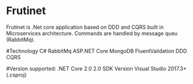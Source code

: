 # Frutinet
Frutinet is .Net core application based on DDD and CQRS built in Microservices architecture. Commands are handled by message queu (RabbitMq).

#Technology
C#
RabbitMq
ASP.NET Core
MongoDB
FluentValidation
DDD
CQRS

#Version supported:
.NET Core 2.0
2.0 SDK Version
Visual Studio 2017.3+ (.csproj)
